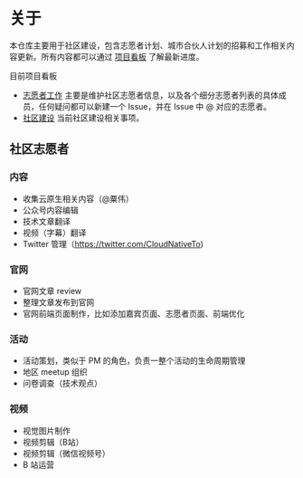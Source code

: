 # 关于

本仓库主要用于社区建设，包含志愿者计划、城市合伙人计划的招募和工作相关内容更新。所有内容都可以通过 [项目看板](https://github.com/cloudnativeto/community/projects) 了解最新进度。

目前项目看板

- [志愿者工作](https://github.com/cloudnativeto/community/projects/2) 主要是维护社区志愿者信息，以及各个细分志愿者列表的具体成员，任何疑问都可以新建一个 Issue，并在 Issue 中 @ 对应的志愿者。
- [社区建设](https://github.com/cloudnativeto/community/projects/1) 当前社区建设相关事项。

## 社区志愿者

### 内容

- 收集云原生相关内容（@粟伟）
- 公众号内容编辑
- 技术文章翻译
- 视频（字幕）翻译
- Twitter 管理（https://twitter.com/CloudNativeTo)

### 官网

- 官网文章 review 
- 整理文章发布到官网
- 官网前端页面制作，比如添加嘉宾页面、志愿者页面、前端优化

### 活动

- 活动策划，类似于 PM 的角色，负责一整个活动的生命周期管理
- 地区 meetup 组织
- 问卷调查（技术观点）

### 视频

- 视觉图片制作
- 视频剪辑（B站）
- 视频剪辑（微信视频号）
- B 站运营

